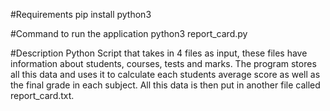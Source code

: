 #Requirements 
pip install python3

#Command to run the application
python3 report_card.py

#Description
Python Script that takes in 4 files as input, these files have information about students, courses, tests and marks. The program stores all this data and uses it to calculate each students average score as well as the final grade in each subject. All this data is then put in another file called report_card.txt.